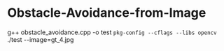 # Obstacle-Avoidance-from-Image

 g++ obstacle_avoidance.cpp  -o test `pkg-config --cflags --libs opencv`
 ./test --image=gt_4.jpg
